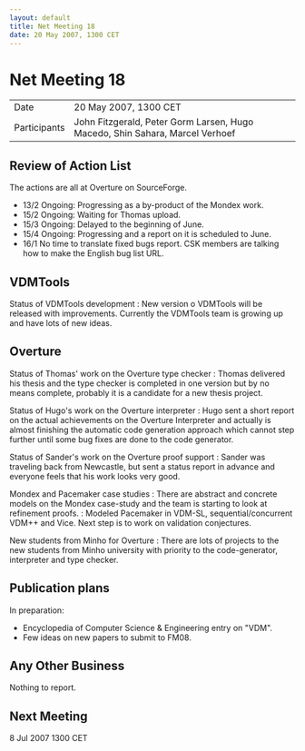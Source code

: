 ```yaml
---
layout: default
title: Net Meeting 18
date: 20 May 2007, 1300 CET
---
```



# Net Meeting 18

|||
|---|---|
| Date | 20 May 2007, 1300 CET |
| Participants | John Fitzgerald, Peter Gorm Larsen, Hugo Macedo, Shin Sahara, Marcel Verhoef |

Review of Action List
---------------------

The actions are all at Overture on SourceForge.

-   13/2 Ongoing: Progressing as a by-product of the Mondex work.
-   15/2 Ongoing: Waiting for Thomas upload.
-   15/3 Ongoing: Delayed to the beginning of June.
-   15/4 Ongoing: Progressing and a report on it is scheduled to June.
-   16/1 No time to translate fixed bugs report. CSK members are talking
    how to make the English bug list URL.

VDMTools
--------

Status of VDMTools development
:   New version o VDMTools will be released with improvements. Currently
    the VDMTools team is growing up and have lots of new ideas.

Overture
--------

Status of Thomas' work on the Overture type checker
:   Thomas delivered his thesis and the type checker is completed in one
    version but by no means complete, probably it is a candidate for a
    new thesis project.

<!-- -->

Status of Hugo's work on the Overture interpreter
:   Hugo sent a short report on the actual achievements on the Overture
    Interpreter and actually is almost finishing the automatic code
    generation approach which cannot step further until some bug fixes
    are done to the code generator.

<!-- -->

Status of Sander's work on the Overture proof support
:   Sander was traveling back from Newcastle, but sent a status report
    in advance and everyone feels that his work looks very good.

<!-- -->

Mondex and Pacemaker case studies
:   There are abstract and concrete models on the Mondex case-study and
    the team is starting to look at refinement proofs.
:   Modeled Pacemaker in VDM-SL, sequential/concurrent VDM++ and Vice.
    Next step is to work on validation conjectures.

<!-- -->

New students from Minho for Overture
:   There are lots of projects to the new students from Minho university
    with priority to the code-generator, interpreter and type checker.

Publication plans
-----------------

In preparation:

-   Encyclopedia of Computer Science & Engineering entry on "VDM".
-   Few ideas on new papers to submit to FM08.

Any Other Business
------------------

Nothing to report.

Next Meeting
------------

8 Jul 2007 1300 CET
